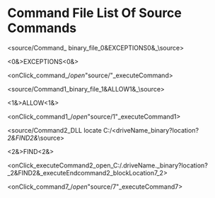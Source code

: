 Command File List Of Source Commands
===========

<source/Command_ binary_file_0&EXCEPTIONS0&_\source>

<0&>EXCEPTIONS<0&>

<onClick_command_/_open_"source/"_executeCommand>

<source/Command1_binary_file_1&ALLOW1&_\source>

<1&>ALLOW<1&>

<onClick_command1_/_open_"source/1"_executeCommand1>

<source/Command2_DLL locate C:/<driveName_binary?location?_2&FIND2&_\source>

<2&>FIND<2&>

<onClick_executeCommand2_open_C:/.driveName._binary?location?_2&FIND2&_executeEndcommand2_blockLocation7_2>

<onClick_command7_/_open_"source/7"_executeCommand7>
